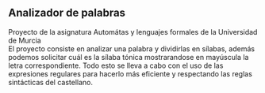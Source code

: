 ## Analizador de palabras
Proyecto de la asignatura Automátas y lenguajes formales de la Universidad de Murcia  
El proyecto consiste en analizar una palabra y dividirlas en sílabas, además podemos solicitar cuál es la sílaba tónica mostrarandose en mayúscula
la letra correspondiente. Todo esto se lleva a cabo con el uso de las expresiones regulares para hacerlo más eficiente y respectando las reglas sintácticas del castellano.
